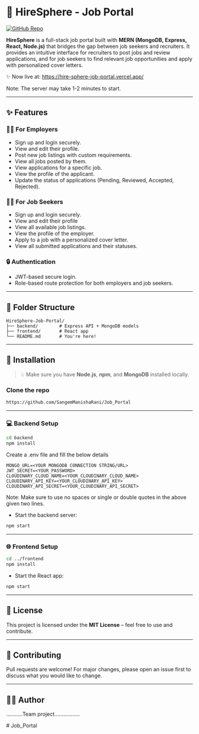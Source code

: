 # 💼 HireSphere - Job Portal

[![GitHub Repo](https://img.shields.io/badge/HireSphere-Job_Portal-blue?style=flat-square&logo=github)](https://github.com/SangemManishaRani/Job_Porta)

**HireSphere** is a full-stack job portal built with **MERN (MongoDB, Express, React, Node.js)** that bridges the gap between job seekers and recruiters. It provides an intuitive interface for recruiters to post jobs and review applications, and for job seekers to find relevant job opportunities and apply with personalized cover letters.

✨ Now live at: https://hire-sphere-job-portal.vercel.app/

Note: The server may take 1-2 minutes to start.

---

## ✨ Features

### 👨‍💼 For Employers
- Sign up and login securely.
- View and edit their profile.
- Post new job listings with custom requirements.
- View all jobs posted by them.
- View applications for a specific job.
- View the profile of the applicant.
- Update the status of applications (Pending, Reviewed, Accepted, Rejected).

### 👨‍🔧 For Job Seekers
- Sign up and login securely.
- View and edit their profile
- View all available job listings.
- View the profile of the employer.
- Apply to a job with a personalized cover letter.
- View all submitted applications and their statuses.

### 🔒 Authentication
- JWT-based secure login.
- Role-based route protection for both employers and job seekers.

---

## 📁 Folder Structure

```plaintext
HireSphere-Job-Portal/
├── backend/        # Express API + MongoDB models
├── frontend/       # React app
└── README.md       # You're here!
```

---

## 🚀 Installation

> 💡 Make sure you have **Node.js**, **npm**, and **MongoDB** installed locally.

### Clone the repo

```bash
https://github.com/SangemManishaRani/Job_Portal
```

---

### 💻 Backend Setup

```bash
cd backend
npm install
```

Create a .env file and fill the below details 
```
MONGO_URL=<YOUR MONGODB CONNECTION STRING/URL>
JWT_SECRET=<YOUR_PASSWORD>
CLOUDINARY_CLOUD_NAME=<YOUR_CLOUDINARY_CLOUD_NAME>
CLOUDINARY_API_KEY=<YOUR_CLOUDINARY_API_KEY>
CLOUDINARY_API_SECRET=<YOUR_CLOUDINARY_API_SECRET>
```

Note: Make sure to use no spaces or single or double quotes in the above given two lines.

- Start the backend server:

```bash
npm start
```

---

### 🌐 Frontend Setup

```bash
cd ../frontend
npm install
```

- Start the React app:

```bash
npm start
```

---

## 📄 License

This project is licensed under the **MIT License** – feel free to use and contribute.

---

## 🙌 Contributing

Pull requests are welcome! For major changes, please open an issue first to discuss what you would like to change.

---

## 🧑‍💻 Author

...........Team project.................

#   J o b _ P o r t a l 
 
 
